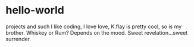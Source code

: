 # hello-world
projects and such
I like coding, I love love, K.flay is pretty cool, so is my brother. Whiskey or Rum? Depends on the mood. Sweet revelation...sweet surrender.
